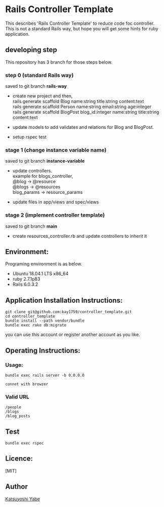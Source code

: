 # Rails Controller Template

This describes 'Rails Controller Template' to reduce code foc controller.<br />
This is not a standard Rails way, but hope you will get some hints for ruby application.

## developing step

This repository has 3 branch for those steps below.<br />

### step 0 (standard Rails way)
saved to git branch **rails-way**<br />
* create new project and then,<br />
  rails generate scaffold Blog name:string title:string content:text<br />
  rails generate scaffold Person name:string email:string age:integer<br />
  rails generate scaffold BlogPost blog_id:integer name:string title:string content:text<br />

* update models to add validates and relations for Blog and BlogPost.<br />

* setup rspec test<br />

### stage 1 (change instance variable name)
saved to git branch **instance-variable**<br />
* update controllers.<br />example for blogs_controller,<br />
    @blog -> @resource<br />
	@blogs -> @resources<br />
	blog_params ->  resource_params<br />

* update files in app/views and spec/views

### stage 2 (implement controller template)
saved to git branch **main**<br />
* create resources_controller.rb and update controllers to inherit it<br />

## Environment:
Programing environment is as below.

* Ubuntu 18.04.1 LTS x86_64
* ruby 2.7.1p83
* Rails 6.0.3.2


## Application Installation Instructions:
    git clone git@github.com:kay1759/controller_template.git
    cd controller_template
	bundle install --path vendor/bundle
    bundle exec rake db:migrate

you can use this account or register another account as you like.

## Operating Instructions:

### Usage:

    bundle exec rails server -b 0.0.0.0

    connet with browzer


### Valid URL
    /people
    /blogs
    /blog_posts


## Test

    bundle exec rspec

## Licence:

[MIT]

## Author

[Katsuyoshi Yabe](https://github.com/kay1759)

